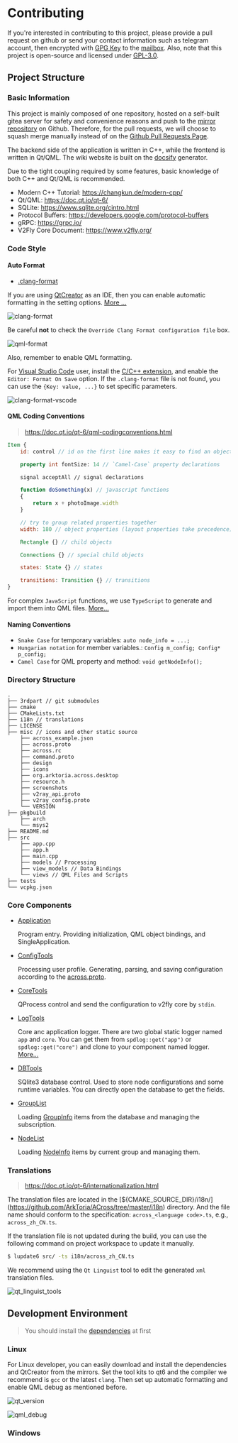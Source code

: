 # Contributing

If you're interested in contributing to this project, please provide a pull request on github or send your contact information such as telegram account, then encrypted with [GPG Key](https://github.com/cocomeow.gpg) to the [mailbox](mailto:catnights@pm.me). Also, note that this project is open-source and licensed under [GPL-3.0](https://github.com/ArkToria/ACross/blob/master/LICENSE).

## Project Structure

### Basic Information

This project is mainly composed of one repository, hosted on a self-built gitea server for safety and convenience reasons and push to the [mirror repository](https://github.com/ArkToria/ACross) on Github. Therefore, for the pull requests, we will choose to squash merge manually instead of on the [Github Pull Requests Page](https://github.com/ArkToria/ACross/pulls).

The backend side of the application is written in C++, while the frontend is written in Qt/QML. The wiki website is built on the [docsify](https://docsify.js.org/#/) generator.

Due to the tight coupling required by some features, basic knowledge of both C++ and Qt/QML is recommended.

- Modern C++ Tutorial: https://changkun.de/modern-cpp/
- Qt/QML: https://doc.qt.io/qt-6/
- SQLite: https://www.sqlite.org/cintro.html
- Protocol Buffers: https://developers.google.com/protocol-buffers
- gRPC: https://grpc.io/
- V2Fly Core Document: https://www.v2fly.org/

### Code Style

#### Auto Format

- [.clang-format](https://github.com/ArkToria/ACross/blob/master/.clang-format)

If you are using [QtCreator](https://www.qt.io/product/development-tools) as an IDE, then you can enable automatic formatting in the setting options. [More ...](https://doc.qt.io/qtcreator/creator-beautifier.html)

![clang-format](/Contributing/clang_format.png)

Be careful **not** to check the `Override Clang Format configuration file` box.

![qml-format](/Contributing/qml_format.png)

Also, remember to enable QML formatting.

For [Visual Studio Code](https://code.visualstudio.com/) user, install the [C/C++ extension](https://marketplace.visualstudio.com/items?itemName=ms-vscode.cpptools), and enable the `Editor: Format On Save` option. If the `.clang-format` file is not found, you can use the `{Key: value, ...}` to set specific parameters.

![clang-format-vscode](/Contributing/clang_format_vscode.png)

#### QML Coding Conventions

> https://doc.qt.io/qt-6/qml-codingconventions.html

```qml
Item {
    id: control // id on the first line makes it easy to find an object

    property int fontSize: 14 // `Camel-Case` property declarations

    signal acceptAll // signal declarations

    function doSomething(x) // javascript functions
    {
        return x + photoImage.width
    }

    // try to group related properties together
    width: 180 // object properties (layout properties take precedence)

    Rectangle {} // child objects

    Connections {} // special child objects

    states: State {} // states

    transitions: Transition {} // transitions
}
```

For complex `JavaScript` functions, we use `TypeScript` to generate and import them into QML files. [More...](https://github.com/ArkToria/ACross/blob/d396ba7e1dc33067988e9d63c4345dd126fe797c/tsconfig.json#L101)

#### Naming Conventions

- `Snake Case` for temporary variables: `auto node_info = ...;`
- `Hungarian notation` for member variables.: `Config m_config; Config* p_config;`
- `Camel Case` for QML property and method: `void getNodeInfo();`

### Directory Structure

```text
.
├── 3rdpart // git submodules
├── cmake
├── CMakeLists.txt
├── i18n // translations
├── LICENSE
├── misc // icons and other static source
    ├── across_example.json
    ├── across.proto
    ├── across.rc
    ├── command.proto
    ├── design
    ├── icons
    ├── org.arktoria.across.desktop
    ├── resource.h
    ├── screenshots
    ├── v2ray_api.proto
    ├── v2ray_config.proto
    └── VERSION
├── pkgbuild
    ├── arch
    └── msys2
├── README.md
├── src
    ├── app.cpp
    ├── app.h
    ├── main.cpp
    ├── models // Processing
    ├── view_models // Data Bindings
    └── views // QML Files and Scripts
├── tests
└── vcpkg.json
```

### Core Components

- [Application](https://github.com/ArkToria/ACross/blob/master/src/app.h)

  Program entry. Providing initialization, QML object bindings, and SingleApplication.

- [ConfigTools](https://github.com/ArkToria/ACross/blob/master/src/view_models/configtools.h)

  Processing user profile. Generating, parsing, and saving configuration according to the [across.proto](https://github.com/ArkToria/ACross/blob/master/misc/across.proto).

- [CoreTools](https://github.com/ArkToria/ACross/blob/master/src/models/coretools.h)

  QProcess control and send the configuration to v2fly core by `stdin`.

- [LogTools](https://github.com/ArkToria/ACross/blob/master/src/view_models/logtools.h)

  Core anc application logger. There are two global static logger named `app` and `core`. You can get them from `spdlog::get("app")` or `spdlog::get("core")` and clone to your component named logger. [More...](https://spdlog.docsforge.com/v1.x/5.logger-registry/)

- [DBTools](https://github.com/ArkToria/ACross/blob/master/src/models/dbtools.h)

  SQlite3 database control. Used to store node configurations and some runtime variables. You can directly open the database to get the fields.

- [GroupList](https://github.com/ArkToria/ACross/blob/master/src/view_models/grouplist.h)

  Loading [GroupInfo](https://github.com/ArkToria/ACross/blob/efd1e64aed63ed81d7d1bd7bb42527db5f8d86bb/src/models/dbtools.h#L50) items from the database and managing the subscription.

- [NodeList](https://github.com/ArkToria/ACross/blob/master/src/view_models/nodelist.h)

  Loading [NodeInfo](https://github.com/ArkToria/ACross/blob/efd1e64aed63ed81d7d1bd7bb42527db5f8d86bb/src/models/dbtools.h#L30) items by current group and managing them.

### Translations

> https://doc.qt.io/qt-6/internationalization.html

The translation files are located in the [${CMAKE_SOURCE_DIR}/i18n/] (https://github.com/ArkToria/ACross/tree/master/i18n) directory.
And the file name should conform to the specification: `across_<language code>.ts`, e.g., `across_zh_CN.ts`.

If the translation file is not updated during the build, you can use the following command on project workspace to update it manually.

```bash
$ lupdate6 src/ -ts i18n/across_zh_CN.ts
```

We recommend using the `Qt Linguist` tool to edit the generated `xml` translation files.

![qt_linguist_tools](/Contributing/qt_linguist_tools.png)

## Development Environment

> You should install the [dependencies](/Installation?id=dependencies) at first

### Linux

For Linux developer, you can easily download and install the dependencies and QtCreator from the mirrors. Set the tool kits to qt6 and the compiler we recommend is `gcc` or the latest `clang`. Then set up automatic formatting and enable QML debug as mentioned before.

![qt_version](/Contributing/qt_version.png)

![qml_debug](/Contributing/qml_debug.png)

### Windows

```

```
